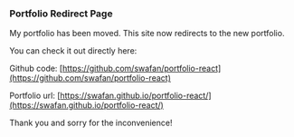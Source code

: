 ### Portfolio Redirect Page

My portfolio has been moved. This site now redirects to the new portfolio.

You can check it out directly here:

Github code: [https://github.com/swafan/portfolio-react](https://github.com/swafan/portfolio-react)

Portfolio url: [https://swafan.github.io/portfolio-react/](https://swafan.github.io/portfolio-react/)

Thank you and sorry for the inconvenience!

